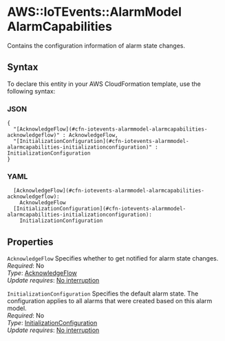 # AWS::IoTEvents::AlarmModel AlarmCapabilities<a name="aws-properties-iotevents-alarmmodel-alarmcapabilities"></a>

Contains the configuration information of alarm state changes\.

## Syntax<a name="aws-properties-iotevents-alarmmodel-alarmcapabilities-syntax"></a>

To declare this entity in your AWS CloudFormation template, use the following syntax:

### JSON<a name="aws-properties-iotevents-alarmmodel-alarmcapabilities-syntax.json"></a>

```
{
  "[AcknowledgeFlow](#cfn-iotevents-alarmmodel-alarmcapabilities-acknowledgeflow)" : AcknowledgeFlow,
  "[InitializationConfiguration](#cfn-iotevents-alarmmodel-alarmcapabilities-initializationconfiguration)" : InitializationConfiguration
}
```

### YAML<a name="aws-properties-iotevents-alarmmodel-alarmcapabilities-syntax.yaml"></a>

```
  [AcknowledgeFlow](#cfn-iotevents-alarmmodel-alarmcapabilities-acknowledgeflow): 
    AcknowledgeFlow
  [InitializationConfiguration](#cfn-iotevents-alarmmodel-alarmcapabilities-initializationconfiguration): 
    InitializationConfiguration
```

## Properties<a name="aws-properties-iotevents-alarmmodel-alarmcapabilities-properties"></a>

`AcknowledgeFlow`  <a name="cfn-iotevents-alarmmodel-alarmcapabilities-acknowledgeflow"></a>
Specifies whether to get notified for alarm state changes\.  
*Required*: No  
*Type*: [AcknowledgeFlow](aws-properties-iotevents-alarmmodel-acknowledgeflow.md)  
*Update requires*: [No interruption](https://docs.aws.amazon.com/AWSCloudFormation/latest/UserGuide/using-cfn-updating-stacks-update-behaviors.html#update-no-interrupt)

`InitializationConfiguration`  <a name="cfn-iotevents-alarmmodel-alarmcapabilities-initializationconfiguration"></a>
Specifies the default alarm state\. The configuration applies to all alarms that were created based on this alarm model\.  
*Required*: No  
*Type*: [InitializationConfiguration](aws-properties-iotevents-alarmmodel-initializationconfiguration.md)  
*Update requires*: [No interruption](https://docs.aws.amazon.com/AWSCloudFormation/latest/UserGuide/using-cfn-updating-stacks-update-behaviors.html#update-no-interrupt)